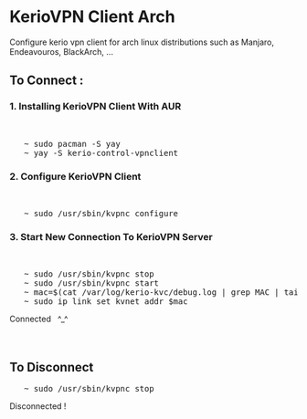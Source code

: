 # KerioVPN Client Arch
Configure kerio vpn client for arch linux distributions such as Manjaro, Endeavouros, BlackArch, ...

## To Connect :

### 1. Installing KerioVPN Client With AUR
<br>
<pre>
   ~ sudo pacman -S yay     
   ~ yay -S kerio-control-vpnclient
</pre>

### 2. Configure KerioVPN Client
<br>
<pre>
   ~ sudo /usr/sbin/kvpnc configure
</pre>

### 3. Start New Connection To KerioVPN Server
<br>
<pre>
   ~ sudo /usr/sbin/kvpnc stop
   ~ sudo /usr/sbin/kvpnc start
   ~ mac=$(cat /var/log/kerio-kvc/debug.log | grep MAC | tail -1 | tr - : | awk '{print $15}')
   ~ sudo ip link set kvnet addr $mac
</pre>
Connected &#0160  ^_^
<br>
<br>
<br>

## To Disconnect
<pre>
   ~ sudo /usr/sbin/kvpnc stop
</pre>
Disconnected !
<br>


